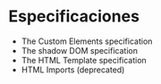 # Especificaciones #


- The Custom Elements specification
- The shadow DOM specification
- The HTML Template specification
- HTML Imports (deprecated)